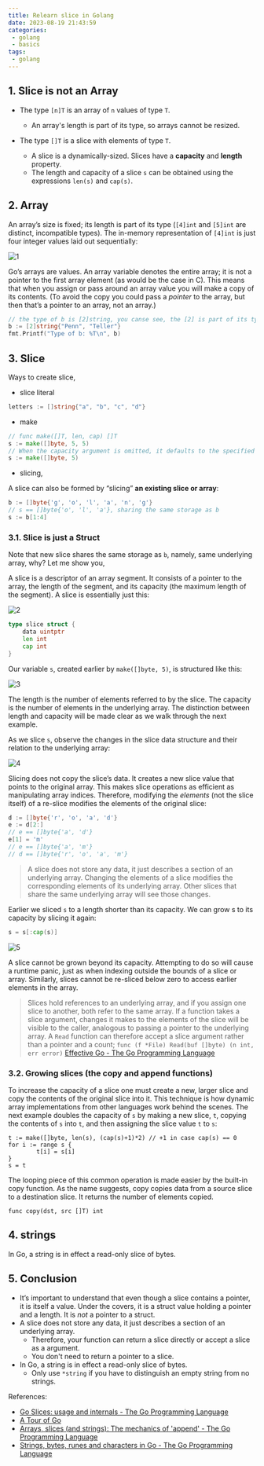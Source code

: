 ```yaml
---
title: Relearn slice in Golang
date: 2023-08-19 21:43:59
categories:
 - golang
 - basics
tags:
 - golang
---
```


## 1. Slice is not an Array

- The type `[n]T` is an array of `n` values of type `T`.
  - An array's length is part of its type, so arrays cannot be resized. 

- The type `[]T` is a slice with elements of type `T`.
  - A slice is a dynamically-sized. Slices have a **capacity** and **length** property. 
  - The length and capacity of a slice `s` can be obtained using the expressions `len(s)` and `cap(s)`.

## 2. Array

An array’s size is fixed; its length is part of its type (`[4]int` and `[5]int` are distinct, incompatible types). The in-memory representation of `[4]int` is just four integer values laid out sequentially:

![1](/016-slice-string-relearning/1.png)

Go’s arrays are values. An array variable denotes the entire array; it is not a pointer to the first array element (as would be the case in C). This means that when you assign or pass around an array value you will make a copy of its contents. (To avoid the copy you could pass a *pointer* to the array, but then that’s a pointer to an array, not an array.) 

```go
// the type of b is [2]string, you canse see, the [2] is part of its type
b := [2]string{"Penn", "Teller"}
fmt.Printf("Type of b: %T\n", b)
```

## 3. Slice

Ways to create slice,

-  slice literal 

```go
letters := []string{"a", "b", "c", "d"}
```

- make

```go
// func make([]T, len, cap) []T
s := make([]byte, 5, 5)
// When the capacity argument is omitted, it defaults to the specified length.
s := make([]byte, 5)
```

- slicing, 

A slice can also be formed by “slicing” **an existing slice or array**: 

```go
b := []byte{'g', 'o', 'l', 'a', 'n', 'g'}
// s == []byte{'o', 'l', 'a'}, sharing the same storage as b
s := b[1:4] 
```

### 3.1. Slice is just a Struct

Note that new slice shares the same storage as `b`, namely, same underlying array, why?  Let me show you, 

A slice is a descriptor of an array segment. It consists of a pointer to the array, the length of the segment, and its capacity (the maximum length of the segment). A slice is essentially just this:

![2](/016-slice-string-relearning/2.png)

```go
type slice struct {
    data uintptr
    len int
    cap int
}
```

Our variable `s`, created earlier by `make([]byte, 5)`, is structured like this:

![3](/016-slice-string-relearning/3.png)

The length is the number of elements referred to by the slice. The capacity is the number of elements in the underlying array. The distinction between length and capacity will be made clear as we walk through the next example. 

As we slice `s`, observe the changes in the slice data structure and their relation to the underlying array:

![4](/016-slice-string-relearning/4.png)

Slicing does not copy the slice’s data. It creates a new slice value that points to the original array. This makes slice operations as efficient as manipulating array indices. Therefore, modifying the *elements* (not the slice itself) of a re-slice modifies the elements of the original slice:

```go
d := []byte{'r', 'o', 'a', 'd'}
e := d[2:]
// e == []byte{'a', 'd'}
e[1] = 'm'
// e == []byte{'a', 'm'}
// d == []byte{'r', 'o', 'a', 'm'}
```

> A slice does not store any data, it just describes a section of an underlying array. Changing the elements of a slice modifies the corresponding elements of its underlying array. Other slices that share the same underlying array will see those changes. 

Earlier we sliced `s` to a length shorter than its capacity. We can grow s to its capacity by slicing it again:

```go
s = s[:cap(s)]
```

![5](/016-slice-string-relearning/5.png)

A slice cannot be grown beyond its capacity. Attempting to do so will cause a runtime panic, just as when indexing outside the bounds of a slice or array. Similarly, slices cannot be re-sliced below zero to access earlier elements in the array.

> Slices hold references to an underlying array, and if you assign one slice to another, both refer to the same array. If a function takes a slice argument, changes it makes to the elements of the slice will be visible to the caller, analogous to passing a pointer to the underlying array. A `Read` function can therefore accept a slice argument rather than a pointer and a count;  `func (f *File) Read(buf []byte) (n int, err error)` [Effective Go - The Go Programming Language](https://go.dev/doc/effective_go#slices)

### 3.2. Growing slices (the copy and append functions)

To increase the capacity of a slice one must create a new, larger slice and copy the contents of the original slice into it. This technique is how dynamic array implementations from other languages work behind the scenes. The next example doubles the capacity of `s` by making a new slice, `t`, copying the contents of `s` into `t`, and then assigning the slice value `t` to `s`:

```
t := make([]byte, len(s), (cap(s)+1)*2) // +1 in case cap(s) == 0
for i := range s {
        t[i] = s[i]
}
s = t
```

The looping piece of this common operation is made easier by the built-in copy function. As the name suggests, copy copies data from a source slice to a destination slice. It returns the number of elements copied.

```
func copy(dst, src []T) int
```

## 4. strings

In Go, a string is in effect a read-only slice of bytes. 

## 5. Conclusion

- It’s important to understand that even though a slice contains a pointer, it is itself a value. Under the covers, it is a struct value holding a pointer and a length. It is *not* a pointer to a struct.
- A slice does not store any data, it just describes a section of an underlying array. 
  - Therefore, your function can return a slice directly or accept a slice as a argument. 
  - You don't need to return a pointer to a slice. 
- In Go, a string is in effect a read-only slice of bytes. 
  - Only use `*string` if you have to distinguish an empty string from no strings.


References:

- [Go Slices: usage and internals - The Go Programming Language](https://go.dev/blog/slices-intro)
- [A Tour of Go](https://go.dev/tour/moretypes/7)
- [Arrays, slices (and strings): The mechanics of 'append' - The Go Programming Language](https://go.dev/blog/slices)
- [Strings, bytes, runes and characters in Go - The Go Programming Language](https://go.dev/blog/strings)